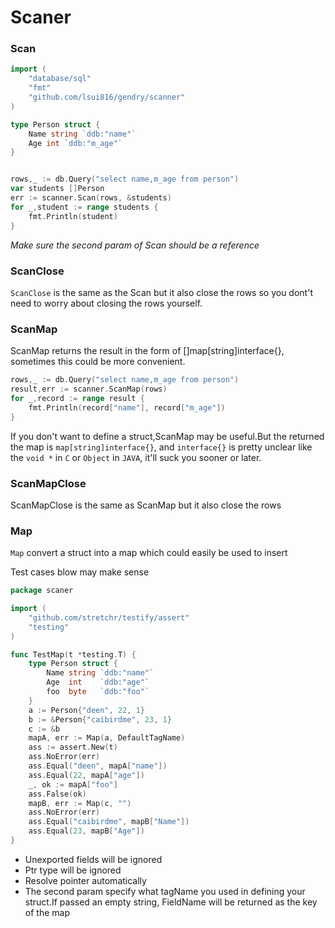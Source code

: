 # Scaner

### Scan

```go
import (
    "database/sql"
    "fmt"
    "github.com/lsui816/gendry/scanner"
)

type Person struct {
    Name string `ddb:"name"`
    Age int `ddb:"m_age"`
}


rows,_ := db.Query("select name,m_age from person")
var students []Person
err := scanner.Scan(rows, &students)
for _,student := range students {
	fmt.Println(student)
}
```

*Make sure the second param of Scan should be a reference*

### ScanClose
`ScanClose` is the same as the Scan but it also close the rows so you dont't need to worry about closing the rows yourself.

### ScanMap
ScanMap returns the result in the form of []map[string]interface{}, sometimes this could be more convenient.

```go
rows,_ := db.Query("select name,m_age from person")
result,err := scanner.ScanMap(rows)
for _,record := range result {
	fmt.Println(record["name"], record["m_age"])
}
```
If you don't want to define a struct,ScanMap may be useful.But the returned the map is `map[string]interface{}`, and `interface{}` is pretty unclear like the `void *` in `C` or `Object` in `JAVA`, it'll suck you sooner or later.

### ScanMapClose
ScanMapClose is the same as ScanMap but it also close the rows

### Map
`Map` convert a struct into a map which could easily be used to insert

Test cases blow may make sense

```go
package scaner

import (
	"github.com/stretchr/testify/assert"
	"testing"
)

func TestMap(t *testing.T) {
	type Person struct {
		Name string `ddb:"name"`
		Age  int    `ddb:"age"`
		foo  byte   `ddb:"foo"`
	}
	a := Person{"deen", 22, 1}
	b := &Person{"caibirdme", 23, 1}
	c := &b
	mapA, err := Map(a, DefaultTagName)
	ass := assert.New(t)
	ass.NoError(err)
	ass.Equal("deen", mapA["name"])
	ass.Equal(22, mapA["age"])
	_, ok := mapA["foo"]
	ass.False(ok)
	mapB, err := Map(c, "")
	ass.NoError(err)
	ass.Equal("caibirdme", mapB["Name"])
	ass.Equal(23, mapB["Age"])
}
```
* Unexported fields will be ignored
* Ptr type will be ignored
* Resolve pointer automatically
* The second param specify what tagName you used in defining your struct.If passed an empty string, FieldName will be returned as the key of the map